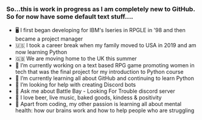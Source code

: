 ### So...this is work in progress as I am completely new to GitHub.   So for now have some default text stuff....

- 🖥 I first began developing for IBM's Iseries in RPGLE in '98 and then became a project manager
- 🇺🇸 I took a career break when my family moved to USA in 2019 and am now learning Python
- 🇬🇧 We are moving home to the UK this summer
- 🔭 I’m currently working on a text based RPG game promoting women in tech that was the final project for my introduction to Python course
- 🌱 I’m currently learning all about GitHub and continuing to learn Python
- 🤔 I’m looking for help with creating Discord bots
- 💬 Ask me about Battle Bay - Looking For Trouble discord server 
- 🍺 I love beer, live music, baked goods, kindess & positivity
- 🧠 Apart from coding, my other passion is learning all about mental health: how our brains work and how to help people who are struggling



